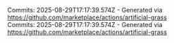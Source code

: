 Commits: 2025-08-29T17:17:39.574Z - Generated via https://github.com/marketplace/actions/artificial-grass
<br>
Commits: 2025-08-29T17:17:39.574Z - Generated via https://github.com/marketplace/actions/artificial-grass
<br>
